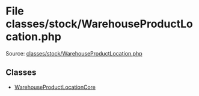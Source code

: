 File classes/stock/WarehouseProductLocation.php
=========

Source: [classes/stock/WarehouseProductLocation.php](https://github.com/PrestaShop/PrestaShop/blob/1.5.3.1/classes/stock/WarehouseProductLocation.php)


Classes
-------

* [WarehouseProductLocationCore](class.WarehouseProductLocationCore.md)

